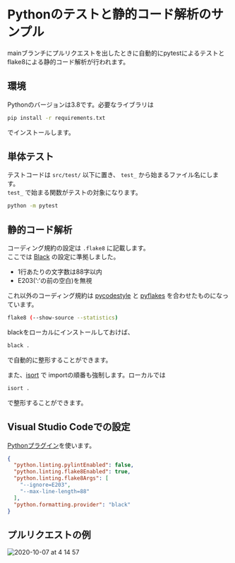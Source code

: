 # Pythonのテストと静的コード解析のサンプル

mainブランチにプルリクエストを出したときに自動的にpytestによるテストとflake8による静的コード解析が行われます。

## 環境

Pythonのバージョンは3.8です。必要なライブラリは

```bash
pip install -r requirements.txt
```

でインストールします。

## 単体テスト

テストコードは `src/test/` 以下に置き、 `test_` から始まるファイル名にします。  
`test_` で始まる関数がテストの対象になります。

```bash
python -m pytest
```

## 静的コード解析

コーディング規約の設定は `.flake8` に記載します。  
ここでは [Black](https://black.readthedocs.io/en/stable/the_black_code_style.html) の設定に準拠しました。  
- 1行あたりの文字数は88字以内
- E203(‘:’の前の空白)を無視

これ以外のコーディング規約は [pycodestyle](https://pycodestyle.pycqa.org/en/latest/intro.html#error-codes) と [pyflakes](https://flake8.pycqa.org/en/latest/user/error-codes.html) を合わせたものになっています。

```bash
flake8 (--show-source --statistics)
```

blackをローカルにインストールしておけば、

```bash
black .
```

で自動的に整形することができます。

また、[isort](https://github.com/PyCQA/isort) で importの順番も強制します。ローカルでは

```bash
isort .
```

で整形することができます。

## Visual Studio Codeでの設定

[Pythonプラグイン](https://marketplace.visualstudio.com/items?itemName=ms-python.python)を使います。

```json
{
  "python.linting.pylintEnabled": false,
  "python.linting.flake8Enabled": true,
  "python.linting.flake8Args": [
    "--ignore=E203",
    "--max-line-length=88"
  ],
  "python.formatting.provider": "black"
}
```


## プルリクエストの例

![ 2020-10-07 at 4 14 57](https://user-images.githubusercontent.com/49140016/95249511-c11ad100-0853-11eb-9f39-a4ece2fc8f31.png)
